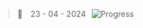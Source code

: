 
> 🚀 ⠀23 - 04 - 2024⠀![Progress]([https://progress-bar.dev/3/?scale=98&title=&width=600&color=babaca&suffix=%20%](https://camo.githubusercontent.com/5c7e83777bcb639381efb16754c9fac5873035b7a1099ad21f4da5845a912fb2/68747470733a2f2f70726f67726573732d6261722e6465762f332f3f7363616c653d3938267469746c653d2677696474683d36303026636f6c6f723d626162616361267375666669783d25323025))
